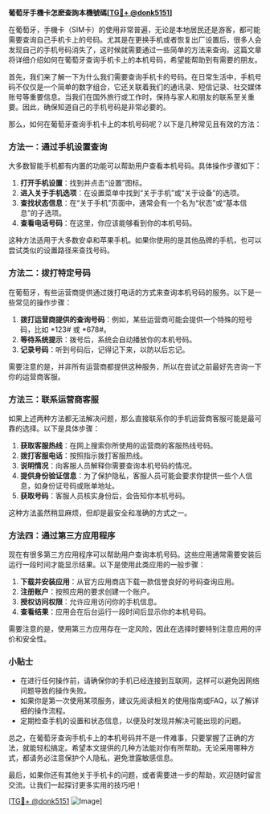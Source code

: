 **葡萄牙手機卡怎麽查詢本機號碼[[TG💪+ @donk5151](https://t.me/s/donk5151)]**

在葡萄牙，手機卡（SIM卡）的使用非常普遍，无论是本地居民还是游客，都可能需要查询自己手机卡上的号码。尤其是在更换手机或者恢复出厂设置后，很多人会发现自己的手机号码消失了，这时候就需要通过一些简单的方法来查询。这篇文章将详细介绍如何在葡萄牙查询手机卡上的本机号码，希望能帮助到有需要的朋友。

首先，我们来了解一下为什么我们需要查询手机卡的号码。在日常生活中，手机号码不仅仅是一个简单的数字组合，它还关联着我们的通讯录、短信记录、社交媒体账号等重要信息。当我们在国外旅行或工作时，保持与家人和朋友的联系至关重要。因此，确保知道自己的手机号码是非常必要的。

那么，如何在葡萄牙查询手机卡上的本机号码呢？以下是几种常见且有效的方法：

### 方法一：通过手机设置查询

大多数智能手机都有内置的功能可以帮助用户查看本机号码。具体操作步骤如下：

1. **打开手机设置**：找到并点击“设置”图标。
2. **进入关于手机选项**：在设置菜单中找到“关于手机”或“关于设备”的选项。
3. **查找状态信息**：在“关于手机”页面中，通常会有一个名为“状态”或“基本信息”的子选项。
4. **查看电话号码**：在这里，你应该能够看到你的本机号码。

这种方法适用于大多数安卓和苹果手机。如果你使用的是其他品牌的手机，也可以尝试类似的设置路径来查找号码。

### 方法二：拨打特定号码

在葡萄牙，有些运营商提供通过拨打电话的方式来查询本机号码的服务。以下是一些常见的操作步骤：

1. **拨打运营商提供的查询号码**：例如，某些运营商可能会提供一个特殊的短号码，比如 *123# 或 *678#。
2. **等待系统提示**：拨号后，系统会自动播放你的本机号码。
3. **记录号码**：听到号码后，记得记下来，以防以后忘记。

需要注意的是，并非所有运营商都提供这种服务，所以在尝试之前最好先咨询一下你的运营商客服。

### 方法三：联系运营商客服

如果上述两种方法都无法解决问题，那么直接联系你的手机运营商客服可能是最可靠的选择。以下是具体步骤：

1. **获取客服热线**：在网上搜索你所使用的运营商的客服热线号码。
2. **拨打客服电话**：按照指示拨打客服热线。
3. **说明情况**：向客服人员解释你需要查询本机号码的情况。
4. **提供身份验证信息**：为了保护隐私，客服人员可能会要求你提供一些个人信息，如身份证号码或账单地址。
5. **获取号码**：客服人员核实身份后，会告知你本机号码。

这种方法虽然稍显麻烦，但却是最安全和准确的方式之一。

### 方法四：通过第三方应用程序

现在有很多第三方应用程序可以帮助用户查询本机号码。这些应用通常需要安装后运行一段时间才能显示结果。以下是使用此类应用的一般步骤：

1. **下载并安装应用**：从官方应用商店下载一款信誉良好的号码查询应用。
2. **注册账户**：按照应用的要求创建一个账户。
3. **授权访问权限**：允许应用访问你的手机信息。
4. **查看结果**：应用会在后台运行一段时间后显示你的本机号码。

需要注意的是，使用第三方应用存在一定风险，因此在选择时要特别注意应用的评价和安全性。

### 小贴士

- 在进行任何操作前，请确保你的手机已经连接到互联网，这样可以避免因网络问题导致的操作失败。
- 如果你是第一次使用某项服务，建议先阅读相关的使用指南或FAQ，以了解详细的操作流程。
- 定期检查手机的设置和状态信息，以便及时发现并解决可能出现的问题。

总之，在葡萄牙查询手机卡上的本机号码并不是一件难事，只要掌握了正确的方法，就能轻松搞定。希望本文提供的几种方法能对你有所帮助。无论采用哪种方式，都请务必注意保护个人隐私，避免泄露敏感信息。

最后，如果你还有其他关于手机卡的问题，或者需要进一步的帮助，欢迎随时留言交流。让我们一起探讨更多实用的技巧吧！

[[TG💪+ @donk5151](https://t.me/s/donk5151) ![Image](https://i.postimg.cc/rwNCRYN7/Snipaste-2025-04-30-17-27-05.png)]